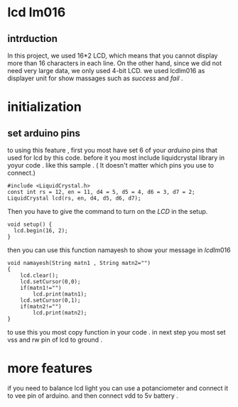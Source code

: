 # lcd lm016 
## intrduction
In this project, we used 16*2 LCD, which means that you cannot display more than 16 characters in each line. 
On the other hand, since we did not need very large data, we only used 4-bit LCD.
we used lcdlm016 as displayer unit for show massages such as $success$ and $fail$ .
# initialization
## set arduino pins
to using this feature , first you most have set 6 of your $arduino$ pins that used for lcd by this code. 
before it you most include liquidcrystal library in yoyur code . 
like this sample . ( It doesn't matter which pins you use to connect.)

```cpp:
#include <LiquidCrystal.h>
const int rs = 12, en = 11, d4 = 5, d5 = 4, d6 = 3, d7 = 2;
LiquidCrystal lcd(rs, en, d4, d5, d6, d7);
```

Then you have to give the command to turn on the $LCD$ in the setup.

```cpp:
void setup() {
  lcd.begin(16, 2);
}
```

then you can use this function namayesh to show your message in $lcd lm016$

```cpp:
void namayesh(String matn1 , String matn2="")
{
    lcd.clear();
    lcd.setCursor(0,0);
    if(matn1!="")
        lcd.print(matn1);
    lcd.setCursor(0,1);
    if(matn2!="")
        lcd.print(matn2);
}
```

to use this you most copy function in your code . 
in next step you most set vss and rw pin of lcd to ground .
# more features 
if you need to balance lcd light you can use a potanciometer and connect it to vee pin of arduino.
and then connect vdd to 5v battery .
